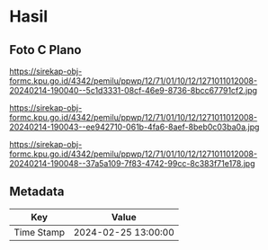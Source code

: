 # Hasil

## Foto C Plano

https://sirekap-obj-formc.kpu.go.id/4342/pemilu/ppwp/12/71/01/10/12/1271011012008-20240214-190040--5c1d3331-08cf-46e9-8736-8bcc67791cf2.jpg

https://sirekap-obj-formc.kpu.go.id/4342/pemilu/ppwp/12/71/01/10/12/1271011012008-20240214-190043--ee942710-061b-4fa6-8aef-8beb0c03ba0a.jpg

https://sirekap-obj-formc.kpu.go.id/4342/pemilu/ppwp/12/71/01/10/12/1271011012008-20240214-190048--37a5a109-7f83-4742-99cc-8c383f71e178.jpg


## Metadata

| Key        | Value               |
| ---------- | ------------------- |
| Time Stamp | 2024-02-25 13:00:00 |




